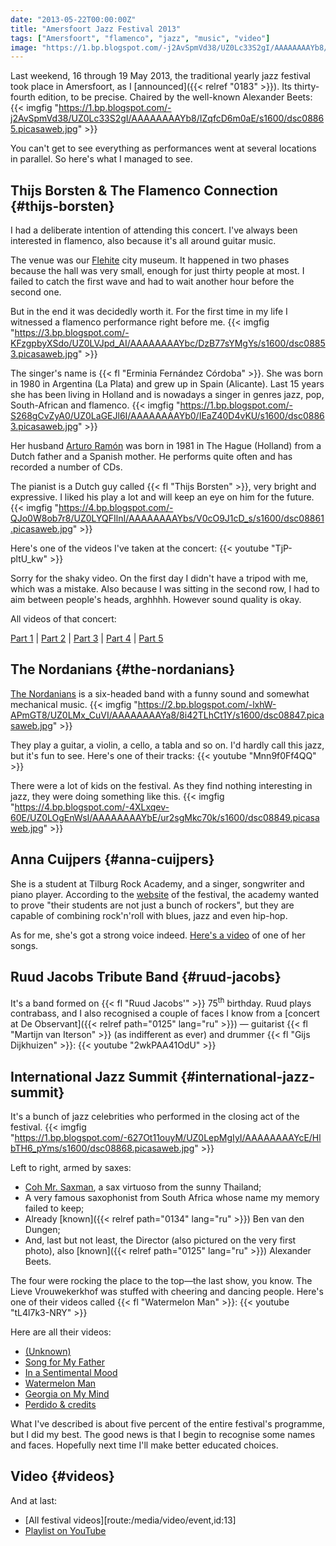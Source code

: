 ```yaml
---
date: "2013-05-22T00:00:00Z"
title: "Amersfoort Jazz Festival 2013"
tags: ["Amersfoort", "flamenco", "jazz", "music", "video"]
image: "https://1.bp.blogspot.com/-j2AvSpmVd38/UZ0Lc33S2gI/AAAAAAAAYb8/IZqfcD6m0aE/s1600/dsc08865.picasaweb.jpg"
---
```


Last weekend, 16 through 19 May 2013, the traditional yearly jazz festival took place in Amersfoort, as I [announced]({{< relref "0183" >}}). Its thirty-fourth edition, to be precise. Chaired by the well-known Alexander Beets:
{{< imgfig "https://1.bp.blogspot.com/-j2AvSpmVd38/UZ0Lc33S2gI/AAAAAAAAYb8/IZqfcD6m0aE/s1600/dsc08865.picasaweb.jpg" >}}

<!--more-->

You can't get to see everything as performances went at several locations in parallel. So here's what I managed to see.

## Thijs Borsten & The Flamenco Connection {#thijs-borsten}

I had a deliberate intention of attending this concert. I've always been interested in flamenco, also because it's all around guitar music.

The venue was our [Flehite](http://www.museumflehite.nl/) city museum. It happened in two phases because the hall was very small, enough for just thirty people at most. I failed to catch the first wave and had to wait another hour before the second one.

But in the end it was decidedly worth it. For the first time in my life I witnessed a flamenco performance right before me.
{{< imgfig "https://3.bp.blogspot.com/-KFzgpbyXSdo/UZ0LVJpd_AI/AAAAAAAAYbc/DzB77sYMgYs/s1600/dsc08853.picasaweb.jpg" >}}

The singer's name is {{< fl "Erminia Fernández Córdoba" >}}. She was born in 1980 in Argentina (La Plata) and grew up in Spain (Alicante). Last 15 years she has been living in Holland and is nowadays a singer in genres jazz, pop, South-African and flamenco.
{{< imgfig "https://1.bp.blogspot.com/-S268gCvZyA0/UZ0LaGEJl6I/AAAAAAAAYb0/IEaZ40D4vKU/s1600/dsc08863.picasaweb.jpg" >}}

Her husband [Arturo Ramón](http://www.arturoramon.com/) was born in 1981 in The Hague (Holland) from a Dutch father and a Spanish mother. He performs quite often and has recorded a number of CDs.

The pianist is a Dutch guy called {{< fl "Thijs Borsten" >}}, very bright and expressive. I liked his play a lot and will keep an eye on him for the future.
{{< imgfig "https://4.bp.blogspot.com/-QJo0W8ob7r8/UZ0LYQFIlnI/AAAAAAAAYbs/V0cO9J1cD_s/s1600/dsc08861.picasaweb.jpg" >}}

Here's one of the videos I've taken at the concert:
{{< youtube "TjP-pltU_kw" >}}

Sorry for the shaky video. On the first day I didn't have a tripod with me, which was a mistake. Also because I was sitting in the second row, I had to aim between people's heads, arghhhh. However sound quality is okay.

All videos of that concert:

[Part 1](http://www.youtube.com/watch?v=TjP-pltU_kw) |
[Part 2](http://www.youtube.com/watch?v=a62234HbSKo) |
[Part 3](http://www.youtube.com/watch?v=DuA1Zu9Gt3A) |
[Part 4](http://www.youtube.com/watch?v=QNl4-5zddic) |
[Part 5](http://www.youtube.com/watch?v=_OdibjdsXsk)

## The Nordanians {#the-nordanians}

[The Nordanians](http://www.nordanians.com/) is a six-headed band with a funny sound and somewhat mechanical music.
{{< imgfig "https://2.bp.blogspot.com/-lxhW-APmGT8/UZ0LMx_CuVI/AAAAAAAAYa8/8i42TLhCt1Y/s1600/dsc08847.picasaweb.jpg" >}}

They play a guitar, a violin, a cello, a tabla and so on. I'd hardly call this jazz, but it's fun to see. Here's one of their tracks:
{{< youtube "Mnn9f0Ff4QQ" >}}

There were a lot of kids on the festival. As they find nothing interesting in jazz, they were doing something like this.
{{< imgfig "https://4.bp.blogspot.com/-4XLxqev-60E/UZ0LOgEnWsI/AAAAAAAAYbE/ur2sgMkc70k/s1600/dsc08849.picasaweb.jpg" >}}

## Anna Cuijpers {#anna-cuijpers}

She is a student at Tilburg Rock Academy, and a singer, songwriter and piano player. According to the [website](http://www.amersfoortjazz.nl/) of the festival, the academy wanted to prove "their students are not just a bunch of rockers", but they are capable of combining rock'n'roll with blues, jazz and even hip-hop.

As for me, she's got a strong voice indeed. [Here's a video](http://www.youtube.com/watch?v=J0i2vLF6h4A) of one of her songs.

## Ruud Jacobs Tribute Band {#ruud-jacobs}

It's a band formed on {{< fl "Ruud Jacobs'" >}} 75<sup>th</sup> birthday. Ruud plays contrabass, and I also recognised a couple of faces I know from a [concert at De Observant]({{< relref path="0125" lang="ru" >}}) — guitarist {{< fl "Martijn van Iterson" >}} (as indifferent as ever) and drummer {{< fl "Gijs Dijkhuizen" >}}:
{{< youtube "2wkPAA41OdU" >}}

## International Jazz Summit {#international-jazz-summit}

It's a bunch of jazz celebrities who performed in the closing act of the festival.
{{< imgfig "https://1.bp.blogspot.com/-627Ot11ouyM/UZ0LepMgIyI/AAAAAAAAYcE/HlbTH6_pYms/s1600/dsc08868.picasaweb.jpg" >}}

Left to right, armed by saxes:

* [Coh Mr. Saxman](http://www.kohmrsaxman.com/), a sax virtuoso from the sunny Thailand;
* A very famous saxophonist from South Africa whose name my memory failed to keep;
* Already [known]({{< relref path="0134" lang="ru" >}}) Ben van den Dungen;
* And, last but not least, the Director (also pictured on the very first photo), also [known]({{< relref path="0125" lang="ru" >}}) Alexander Beets.

The four were rocking the place to the top—the last show, you know. The Lieve Vrouwekerkhof was stuffed with cheering and dancing people. Here's one of their videos called {{< fl "Watermelon Man" >}}:
{{< youtube "tL4l7k3-NRY" >}}

Here are all their videos:

* [(Unknown)](http://www.youtube.com/watch?v=ZwQ6gNszgE8)
* [Song for My Father](http://www.youtube.com/watch?v=0XVn3h6mOPI)
* [In a Sentimental Mood](http://www.youtube.com/watch?v=d0olUvfyyx4)
* [Watermelon Man](http://www.youtube.com/watch?v=tL4l7k3-NRY)
* [Georgia on My Mind](http://www.youtube.com/watch?v=uU1o6ivsg2c)
* [Perdido &amp; credits](http://www.youtube.com/watch?v=r1cSyZ_lXtw)

What I've described is about five percent of the entire festival's programme, but I did my best. The good news is that I begin to recognise some names and faces. Hopefully next time I'll make better educated choices.

## Video {#videos}

And at last:

* [All festival videos][route:/media/video/event,id:13]
* [Playlist on YouTube](http://www.youtube.com/playlist?list=PLRtML0bqZ1ineNeyAPp-7wAvCFWk2mnf9)
